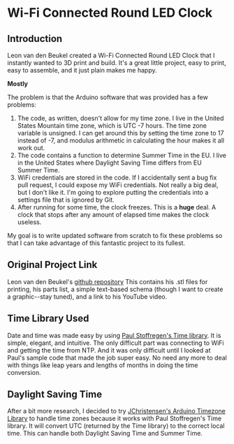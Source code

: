 Wi-Fi Connected Round LED Clock
===============================

Introduction
------------
Leon van den Beukel created a Wi-Fi Connected Round LED Clock that I instantly wanted to 3D print and build. It's a great little project, easy to print, easy to assemble, and it just plain makes me happy.

__Mostly__

The problem is that the Arduino software that was provided has a few problems:

1. The code, as written, doesn't allow for my time zone. I live in the United States Mountain time zone, which is UTC -7 hours. The time zone variable is unsigned. I can get around this by setting the time zone to 17 instead of -7, and modulus arithmetic in calculating the hour makes it all work out.
2. The code contains a function to determine Summer Time in the EU. I live in the United States where Daylight Saving Time differs from EU Summer Time.
3. WiFi credentials are stored in the code. If I accidentally sent a bug fix pull request, I could expose my WiFi credentials. Not really a big deal, but I don't like it. I'm going to explore putting the credentials into a settings file that is ignored by Git.
4. After running for some time, the clock freezes. This is a **huge** deal. A clock that stops after any amount of elapsed time makes the clock useless.

My goal is to write updated software from scratch to fix these problems so that I can take advantage of this fantastic project to its fullest.

Original Project Link
---------------------
Leon van den Beukel's [github repository](https://github.com/leonvandenbeukel/Round-LED-Clock) This contains his .stl files for printing, his parts list, a simple text-based schema (though I want to create a graphic--stay tuned), and a link to his YouTube video.

Time Library Used
-----------------
Date and time was made easy by using [Paul Stoffregen's Time library](https://github.com/PaulStoffregen/Time). It is simple, elegant, and intuitive. The only difficult part was connecting to WiFi and getting the time from NTP. And it was only difficult until I looked at Paul's sample code that made the job super easy. No need any more to deal with things like leap years and lengths of months in doing the time conversion. 

Daylight Saving Time
--------------------
After a bit more research, I decided to try [JChristensen's Arduino Timezone Library](https://github.com/JChristensen/Timezone) to handle time zones because it works with Paul Stoffregen's Time library. It will convert UTC (returned by the Time library) to the correct local time. This can handle both Daylight Saving Time and Summer Time.

